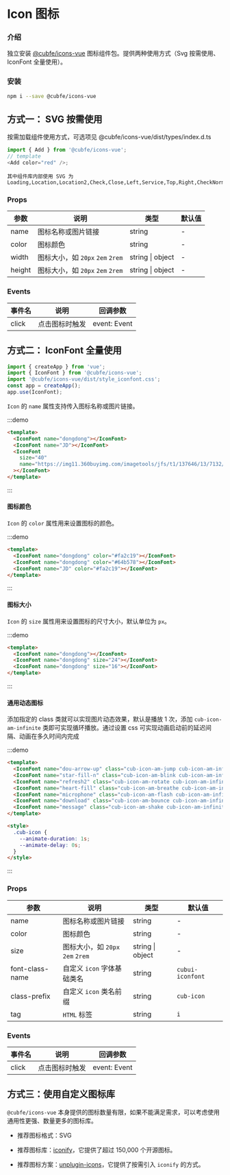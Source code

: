 # Icon 图标

### 介绍

独立安装 [@cubfe/icons-vue](https://github.com/cubfe/cubui-icons) 图标组件包。提供两种使用方式（Svg 按需使用、IconFont 全量使用）。

### 安装

```bash
npm i --save @cubfe/icons-vue
```

## 方式一： SVG 按需使用

按需加载组件使用方式，可选项见 @cubfe/icons-vue/dist/types/index.d.ts

```js
import { Add } from '@cubfe/icons-vue';
// template
<Add color="red" />;
```

<icon-demo />

```
其中组件库内部使用 SVG 为
Loading,Location,Location2,Check,Close,Left,Service,Top,Right,CheckNormal,Checked,CheckDisabled,DownArrow,JoySmile,Image,ImageError,CircleClose,MaskClose,Minus,Plus,ArrowUp2,ArrowDown2,Notice,CheckChecked,StarN,Tips,Loading1,TriangleUp,TriangleDown,Photograph,Failure,Del,Link,Download
```

### Props

| 参数   | 说明                             | 类型             | 默认值 |
| ------ | -------------------------------- | ---------------- | ------ |
| name   | 图标名称或图片链接               | string           | -      |
| color  | 图标颜色                         | string           | -      |
| width  | 图标大小，如 `20px` `2em` `2rem` | string \| object | -      |
| height | 图标大小，如 `20px` `2em` `2rem` | string \| object | -      |

### Events

| 事件名 | 说明           | 回调参数     |
| ------ | -------------- | ------------ |
| click  | 点击图标时触发 | event: Event |

## 方式二： IconFont 全量使用

```js
import { createApp } from 'vue';
import { IconFont } from '@cubfe/icons-vue';
import '@cubfe/icons-vue/dist/style_iconfont.css';
const app = createApp();
app.use(IconFont);
```

`Icon` 的 `name` 属性支持传入图标名称或图片链接。

:::demo

```html
<template>
  <IconFont name="dongdong"></IconFont>
  <IconFont name="JD"></IconFont>
  <IconFont
    size="40"
    name="https://img11.360buyimg.com/imagetools/jfs/t1/137646/13/7132/1648/5f4c748bE43da8ddd/a3f06d51dcae7b60.png"
  ></IconFont>
</template>
```

:::

#### 图标颜色

`Icon` 的 `color` 属性用来设置图标的颜色。

:::demo

```html
<template>
  <IconFont name="dongdong" color="#fa2c19"></IconFont>
  <IconFont name="dongdong" color="#64b578"></IconFont>
  <IconFont name="JD" color="#fa2c19"></IconFont>
</template>
```

:::

#### 图标大小

`Icon` 的 `size` 属性用来设置图标的尺寸大小，默认单位为 `px`。

:::demo

```html
<template>
  <IconFont name="dongdong"></IconFont>
  <IconFont name="dongdong" size="24"></IconFont>
  <IconFont name="dongdong" size="16"></IconFont>
</template>
```

:::

#### 通用动态图标

添加指定的 class 类就可以实现图片动态效果，默认是播放 1 次，添加 `cub-icon-am-infinite` 类即可实现循环播放。通过设置 css 可实现动画启动前的延迟间隔、动画在多久时间内完成

:::demo

```html
<template>
  <IconFont name="dou-arrow-up" class="cub-icon-am-jump cub-icon-am-infinite"></IconFont>
  <IconFont name="star-fill-n" class="cub-icon-am-blink cub-icon-am-infinite"></IconFont>
  <IconFont name="refresh2" class="cub-icon-am-rotate cub-icon-am-infinite"></IconFont>
  <IconFont name="heart-fill" class="cub-icon-am-breathe cub-icon-am-infinite"></IconFont>
  <IconFont name="microphone" class="cub-icon-am-flash cub-icon-am-infinite"></IconFont>
  <IconFont name="download" class="cub-icon-am-bounce cub-icon-am-infinite"></IconFont>
  <IconFont name="message" class="cub-icon-am-shake cub-icon-am-infinite"></IconFont>
</template>

<style>
  .cub-icon {
    --animate-duration: 1s;
    --animate-delay: 0s;
  }
</style>
```

:::

### Props

| 参数            | 说明                             | 类型             | 默认值           |
| --------------- | -------------------------------- | ---------------- | ---------------- |
| name            | 图标名称或图片链接               | string           | -                |
| color           | 图标颜色                         | string           | -                |
| size            | 图标大小，如 `20px` `2em` `2rem` | string \| object | -                |
| font-class-name | 自定义 `icon` 字体基础类名       | string           | `cubui-iconfont` |
| class-prefix    | 自定义 `icon` 类名前缀           | string           | `cub-icon`       |
| tag             | `HTML` 标签                      | string           | `i`              |

### Events

| 事件名 | 说明           | 回调参数     |
| ------ | -------------- | ------------ |
| click  | 点击图标时触发 | event: Event |

## 方式三：使用自定义图标库

`@cubfe/icons-vue` 本身提供的图标数量有限，如果不能满足需求，可以考虑使用通用性更强、数量更多的图标库。

- 推荐图标格式：SVG

- 推荐图标库：[iconify](https://iconify.design/)，它提供了超过 150,000 个开源图标。

- 推荐图标方案：[unplugin-icons](https://github.com/antfu/unplugin-icons)，它提供了按需引入 `iconify` 的方式。
